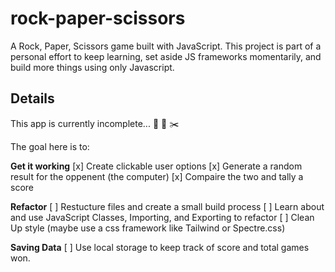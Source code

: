 # rock-paper-scissors
A Rock, Paper, Scissors game built with JavaScript. This project is part of a personal effort to keep learning, set aside JS frameworks momentarily, and build more things using only Javascript.

## Details
This app is currently incomplete... :mount_fuji: :page_facing_up: :scissors:

The goal here is to:

**Get it working**
[x] Create clickable user options
[x] Generate a random result for the oppenent (the computer)
[x] Compaire the two and tally a score

**Refactor**
[ ] Restucture files and create a small build process
[ ] Learn about and use JavaScript Classes, Importing, and Exporting to refactor
[ ] Clean Up style (maybe use a css framework like Tailwind or Spectre.css)

**Saving Data**
[ ] Use local storage to keep track of score and total games won.
